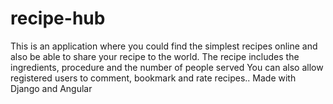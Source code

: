 # recipe-hub
This is an application where you could find the simplest recipes online and also be able to share your recipe to the world. The recipe includes the ingredients, procedure and the number of people served You can also allow registered users to comment, bookmark and rate recipes.. Made with Django and Angular